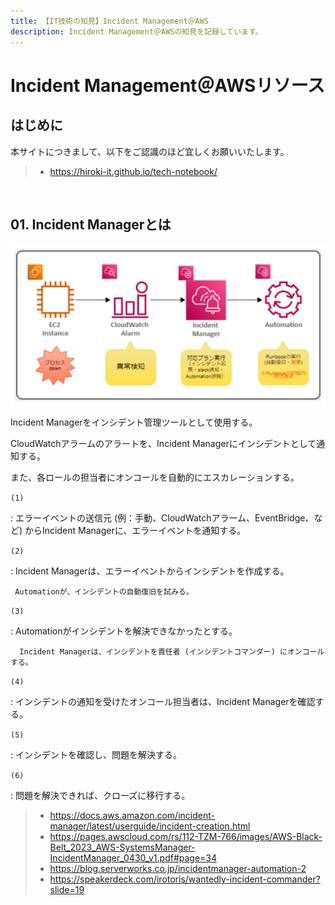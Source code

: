 ```yaml
---
title: 【IT技術の知見】Incident Management＠AWS
description: Incident Management＠AWSの知見を記録しています。
---
```


# Incident Management＠AWSリソース

## はじめに

本サイトにつきまして、以下をご認識のほど宜しくお願いいたします。

> - https://hiroki-it.github.io/tech-notebook/

<br>

## 01. Incident Managerとは

![aws_incident_manager](https://raw.githubusercontent.com/hiroki-it/tech-notebook-images/master/images/aws_incident_manager.png)

Incident Managerをインシデント管理ツールとして使用する。

CloudWatchアラームのアラートを、Incident Managerにインシデントとして通知する。

また、各ロールの担当者にオンコールを自動的にエスカレーションする。

`(1)`

: エラーイベントの送信元 (例：手動、CloudWatchアラーム、EventBridge、など) からIncident Managerに、エラーイベントを通知する。

`(2)`

: Incident Managerは、エラーイベントからインシデントを作成する。

     Automationが、インシデントの自動復旧を試みる。

`(3)`

: Automationがインシデントを解決できなかったとする。

      Incident Managerは、インシデントを責任者 (インシデントコマンダー) にオンコールする。

`(4)`

: インシデントの通知を受けたオンコール担当者は、Incident Managerを確認する。

`(5)`

: インシデントを確認し、問題を解決する。

`(6)`

: 問題を解決できれば、クローズに移行する。

> - https://docs.aws.amazon.com/incident-manager/latest/userguide/incident-creation.html
> - https://pages.awscloud.com/rs/112-TZM-766/images/AWS-Black-Belt_2023_AWS-SystemsManager-IncidentManager_0430_v1.pdf#page=34
> - https://blog.serverworks.co.jp/incidentmanager-automation-2
> - https://speakerdeck.com/irotoris/wantedly-incident-commander?slide=19

<br>
